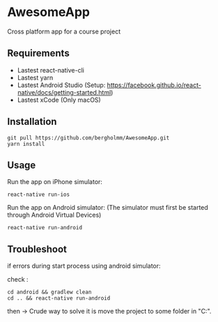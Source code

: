 # AwesomeApp
Cross platform app for a course project

## Requirements

- Lastest react-native-cli
- Lastest yarn
- Lastest Android Studio (Setup: https://facebook.github.io/react-native/docs/getting-started.html)
- Lastest xCode (Only macOS)

## Installation

```
git pull https://github.com/bergholmm/AwesomeApp.git
yarn install
```

## Usage

Run the app on iPhone simulator:
```
react-native run-ios
```

Run the app on Android simulator: (The simulator must first be started through Android Virtual Devices)
```
react-native run-android
```



## Troubleshoot

if errors during start process using android simulator:

check :
```
cd android && gradlew clean
cd .. && react-native run-android
```
then
-> Crude way to solve it is move the project to some folder in "C:\".
